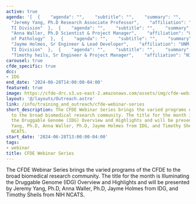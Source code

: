 ```yaml
---
active: true
agenda: '[  {    "agenda": "",    "subtitle": "",    "summary": "",    "presenter":
  "Jeremy Yang, Ph.D Research Associate Professor",    "affiliation": "UNM SoM, DoIM,
  TI Division"  },  {    "agenda": "",    "subtitle": "",    "summary": "",    "presenter":
  "Anna Waller, Ph.D Scientist & Project Manager",    "affiliation": "UNM SoM, Dept
  of Pathology"  },  {    "agenda": "",    "subtitle": "",    "summary": "",    "presenter":
  "Jayme Holmes, Sr Engineer & Lead Developer",    "affiliation": "UNM SoM, DoIM,
  TI Division"  },  {    "agenda": "",    "subtitle": "",    "summary": "",    "presenter":
  "Timothy heils, Sr Engineer & Project Manager",    "affiliation": "NIH NCATS"  }]'
carousel: true
cfde_specific: true
dcc:
- IDG
end_date: '2024-06-28T14:00:00-04:00'
featured: true
image: https://cfde-drc.s3.us-east-2.amazonaws.com/assets/img/cfde-webinar-0624.jpg
layout: '@/layouts/Outreach.astro'
link: /info/training_and_outreach/cfde-webinar-series
short_description: The CFDE Webinar Series brings the varied programs of the CFDE
  to the broad biomedical research community. The title for the month is Illuminating
  the Druggable Genome (IDG) Overview and Highlights and will be presented by Jeremy
  Yang, Ph.D, Anna Waller, Ph.D, Jayme Holmes from IDG, and Timothy Sheils from NIH
  NCATS.
start_date: '2024-06-28T13:00:00-04:00'
tags: 
- webinar
title: CFDE Webinar Series
---
```

The CFDE Webinar Series brings the varied programs of the CFDE to the broad biomedical research community. The title for the month is Illuminating the Druggable Genome (IDG) Overview and Highlights and will be presented by Jeremy Yang, Ph.D, Anna Waller, Ph.D, Jayme Holmes from IDG, and Timothy Sheils from NIH NCATS.
